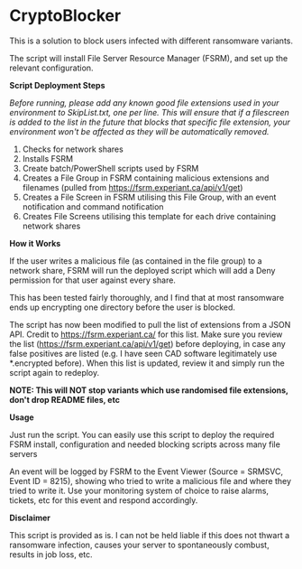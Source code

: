 CryptoBlocker
==============

This is a solution to block users infected with different ransomware variants.

The script will install File Server Resource Manager (FSRM), and set up the relevant configuration.

<b>Script Deployment Steps</b>

<i>Before running, please add any known good file extensions used in your environment to SkipList.txt, one per line.  This will ensure that if a filescreen is added to the list in the future that blocks that specific file extension, your environment won't be affected as they will be automatically removed.</i>

1. Checks for network shares
2. Installs FSRM
3. Create batch/PowerShell scripts used by FSRM
4. Creates a File Group in FSRM containing malicious extensions and filenames (pulled from https://fsrm.experiant.ca/api/v1/get)
5. Creates a File Screen in FSRM utilising this File Group, with an event notification and command notification
6. Creates File Screens utilising this template for each drive containing network shares

<b> How it Works</b>

If the user writes a malicious file (as contained in the file group) to a network share, FSRM will run the deployed script which will add a Deny permission for that user against every share.

This has been tested fairly thoroughly, and I find that at most ransomware ends up encrypting one directory before the user is blocked.

The script has now been modified to pull the list of extensions from a JSON API.  Credit to https://fsrm.experiant.ca/ for this list.
Make sure you review the list (https://fsrm.experiant.ca/api/v1/get) before deploying, in case any false positives are listed (e.g. I have seen CAD software legitimately use *.encrypted before).
When this list is updated, review it and simply run the script again to redeploy.

<b>NOTE: This will NOT stop variants which use randomised file extensions, don't drop README files, etc</b>

<b>Usage</b>

Just run the script.  You can easily use this script to deploy the required FSRM install, configuration and needed blocking scripts across many file servers

An event will be logged by FSRM to the Event Viewer (Source = SRMSVC, Event ID = 8215), showing who tried to write a malicious file and where they tried to write it. Use your monitoring system of choice to raise alarms, tickets, etc for this event and respond accordingly.

<b>Disclaimer</b>

This script is provided as is.  I can not be held liable if this does not thwart a ransomware infection, causes your server to spontaneously combust, results in job loss, etc.

